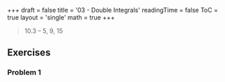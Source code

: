 +++
draft = false
title = '03 -  Double Integrals'
readingTime = false
ToC = true
layout = 'single'
math = true
+++

> 10.3 – 5, 9, 15

## Exercises

### Problem 1

